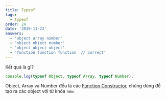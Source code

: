 ```yaml
---
title: Typeof
tags:
  - typeof
order: 24
date: '2019-11-23'
answers:
  - 'object array number'
  - 'object object number'
  - 'object object object'
  - 'function function function  // correct'
---
```


Kết quả là gì?

```javascript
console.log(typeof Object, typeof Array, typeof Number);
```

<!-- explanation -->

Object, Array và Number đều là các [Function Constructor](https://duthaho.com/blogs/prototype-in-javascript-2), chúng dùng để tạo ra các object với từ khóa `new`.
